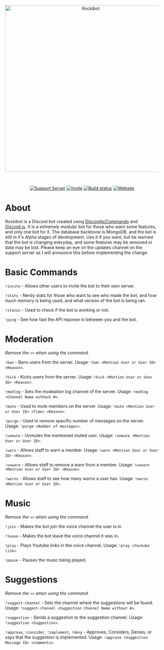 <div align="center"> 
  <br />
  <p>
    <img src="https://raw.githubusercontent.com/Rocky43007/Rockibot/master/docs/assets/img/Rockibot%20Logo.png" width="546" alt="Rockibot">
  </p>
  <br />
  <p>
    <a href="https://discord.gg/rdGrcvW"><img src="https://img.shields.io/discord/739916829828448317?color=7289da&logo=discord&logoColor=white" alt="Support Server" /></a>
    <a href="https://discord.com/oauth2/authorize?client_id=739923682075476089&permissions=8&scope=bot"><img src="https://img.shields.io/badge/Invite-Invite%20the%20bot!-brightgreen" alt="Invite" /></a>
     <a href="https://github.com/Rocky43007/Rockibot/actions"><img src="https://github.com/Rocky43007/Rockibot/workflows/Rockibot%20Tesing%20CI/badge.svg" alt="Build status" /></a>
    <a href="https://rocky43007.github.io/Rockibot"><img src="https://img.shields.io/badge/website-Visit%20the%20website!-informational" alt="Website" /></a>
      </p>
</div>

# About

Rockibot is a Discord bot created using [Discordjs/Commando](https://github.com/discordjs/Commando/) and [Discord.js](https://github.com/discordjs/Discord.js/). It is a extremely modular bot for those who want some features, and only one bot for it. The database backbone is MongoDB, and the bot is still in it's Alpha stages of  development. Use it if you want, but be warned that the bot is changing everyday, and some features may be removed or data may be lost. Please keep an eye on the updates channel on the support server as I will announce this before implementing the change.

# Basic Commands
`!invite` - Allows other users to invite the bot to their own server.

`!stats` - Nerdy stats for those who want to see who made the bot, and how much memory is being used, and what version of the bot is being ran.

`!status` - Used to check if the bot is working or not.

`!ping` - See how fast the API reponse is between you and the bot.

# Moderation
*Remove the `<>` when using the command.*

`!ban` - Bans users from the server. Usage: `!ban <Mention User or User ID> <Reason>`.

`!kick` - Kicks users from the server. Usage: `!kick <Mention User or User ID> <Reason>`.

`!modlog` - Sets the modeation log channel of the server. Usage: `!modlog <Channel Name without #>`.

`!mute` - Used to mute members on the server. Usage: `!mute <Mention User or User ID> <Time> <Reason>`.

`!purge` - Used to remove specific number of messages on the server. Usage: `!purge <Number of messages>`.

`!unmute` - Unmutes the mentioned muted user. Usage: `!unmute <Mention User or User ID>`.

`!warn` - Allows staff to warn a member. Usage: `!warn <Mention User or User ID> <Reason>`.

`!unwarn` - Allows staff to remove a warn from a member. Usage: `!unwarn <Mention User or User ID> <Reason>`

`!warns` - Allows staff to see how many warns a user has. Usage: `!warns <Mention User or User ID>`.

# Music
*Remove the `<>` when using the command.*

`!join` - Makes the bot join the voice channel the user is in.

`!leave` - Makes the bot leave the voice channel it was in.

`!play` - Plays Youtube links in the voice channel. Usage: `!play <Youtube link>`.

`!pause` - Pauses the music being played.

# Suggestions
*Remove the `<>` when using the command.*

`!suggest-channel` - Sets the channel where the suggestions will be found. Usage: `!suggest-channel <Suggestion Channel Name without #>`.

`!suggestion` - Sends a suggestion to the suggestion channel. Usage: `!suggestion <Suggestion>`.

`!approve`, `!consider`, `!implement`, `!deny` - Approves, Considers, Denies, or says that the suggestion is implemented. Usage: `!approve <Suggestion Message ID> <Comments>`.
